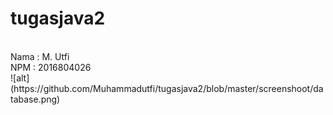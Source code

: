 # tugasjava2
<br>
Nama : M. Utfi 
<br>
NPM : 2016804026
<br>
![alt] (https://github.com/Muhammadutfi/tugasjava2/blob/master/screenshoot/database.png)
